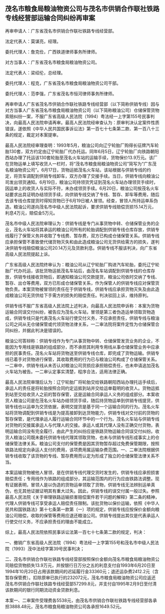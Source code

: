 ## 茂名市粮食局粮油物资公司与茂名市供销合作联社铁路专线经营部运输合同纠纷再审案

再审申请人：广东省茂名市供销合作联社铁路专线经营部。

法定代表人：莫谋亮，经理。

委托代理人：詹克俭，广西铁道律师事务所律师。

对方当事人：广东省茂名市粮食局粮油物资公司。

法定代表人：梁绍伦，总经理。

委托代理人：程克，广东省茂名市粮食局粮油物资公司干部。

委托代理人：范李强，广东省茂名市恒河律师事务所律师。

再审申请人广东省茂名市供销合作联社铁路专线经营部（以下简称供销专线）因与对方当事人广东省茂名市粮食局粮油物资公司（以下简称粮油公司）仓储保管货物索赔纠纷一案，不服广东省高级人民法院（1994）粤法经一上字第155号民事判决，向最高人民法院申请再审。最高人民法院经审查认为：原审判决认定案件性质错误，遂依照《中华人民共国民事诉讼法》第一百七十七条第二款、第一百八十三条的规定，裁定对本案提审。

最高人民法院经审理查明：1993年5月，粮油公司向辽宁轮胎厂购得长征牌汽车轮胎130套，双方约定由辽宁轮胎厂代办托运。同年6月5日，辽宁轮胎厂向铁路朝阳西站办理了托运该130套轮胎至茂名火车站的运输手续，货物保价13.9万元。该厂在货物运单上填写收货人一栏时，将“茂名市粮食局粮油物资公司”简写为“广东茂名粮油物资公司”。6月17日，货物运抵茂名火车站，该站根据与供销专线的约定，将货车调配到供销专线卸车，双方办理了交接手续。当日，供销专线向粮油公司发出领货通知。6月19日，粮油公司持领货凭证到茂名火车站办理领货手续时，因运单上的收货人与实际不符，未办成领货手续。6月20日，粮油公司按茂名火车站要求出具证明办结领货手续，向供销专线交纳了专线、暂存、卸车等费用，随后去该专线仓库提货时得知货物已于6月19日被人冒领。经查，冒领人所持运单系伪造。粮油公司遂向茂名市中级人民法院起诉，要求供销专线赔偿货损15.14万元，利息4万元，赔偿金5万元。

茂名市中级人民法院审理认为：供销专线是专门从事货物中转、仓储保管业务的企业，茂名火车站将其承运的粮油公司所有的轮胎调配到供销专线仓库存放，供销专线履行了保管义务并收取了专线费、暂存费，双方已构成仓储保管关系。供销专线应承担保管不善致使代储货物灭失和由此造成粮油公司无货供给需方的损失，遂判决供销专线赔偿粮油公司20.14万元及货款利息。供销专线不服该判决，向广东省高级人民法院提起上诉。

广东省高级人民法院终审认为：粮油公司从辽宁轮胎厂购进汽车轮胎，委托辽宁轮胎厂代办托运，该批货物运抵茂名车站后，由茂名车站调配到供销专线的仓库存放，供销专线接收货物后，即通知粮油公司交款提货，粮油公司依时交纳了专线、暂存、出仓等费用，双方已形成仓储保管关系，作为保管人的供销专线应对保管货物负责。本案货物被冒领的责任在于供销专线，供销专线应承担货物灭失及由此造成粮油公司无货供给下手需方的损失的赔偿责任。判决驳回上诉，维持原判。

供销专线不服广东省高级人民法院上述判决，向最高人民法院申诉称：本案为货物运输合同误交付纠纷，被告应为茂名火车站，冒领是第三者伪造运单领取货物造成，供销专线只是代表茂名火车站行使交付义务，不应承担责任，供销专线与粮油公司之间从无仓储保管或代领货物法律关系，一二审法院将案件定性为仓储保管合同纠纷，并据此判决是错误的。

粮油公司答辩称：供销专线作为专门从事货物中转、仓储保管发货业务的企业，不能因为专用线是铁路的组成部分，而不承担其利用专用线从事仓储保管业务中应承担的民事责任。茂名火车站将货物送至供销专线仓库，即完成了货物运输。供销专线已着手对货物进行保管，其收取费用的行为已与粮油公司构成了仓储保管关系。一二审中，供销专线从未否认对粮油公司货损应承担赔偿责任，也未申请追加茂名火车站为被告。一二审认定事实清楚，程序合法，适用法律正确。

最高人民法院审理后认为：辽宁轮胎厂将轮胎交给铁路朝阳西站办理托运手续后，承运人的责任是将轮胎按照合同约定运抵到站并交给运单载明的收货人。货物运抵到站至交给收货人之前的暂存保管，这是运输合同承运人义务的组成部分。本案收货人粮油公司是在茂名火车站办结领货手续，随后持货物运单到供销专线提货，供销专线也以运单为交货依据，表明交提货是基于同一个运输合同的行为。茂名火车站将货物调配到供销专线是为提高接卸到达货物能力，供销专线对交付前的货物的暂存保管，是代理承运人履行运输合同环节中的一个行为。茂名火车站与供销专线对货物的交接属承运人与代理人的交接。承运人或其代理人没有正确交付货物，表明运输合同没有完全履行，由此产生的纠纷应是铁路货物运输合同误交付纠纷。收货人粮油公司既未委托供销专线代理其领取货物，也未与供销专线形成事实上的仓储保管法律关系。粮油公司支付的保管费是因其货物暂存超过免费保管期限，按照铁路法规定向承运人支付的费用，该项费用属运输杂费范围。一、二审法院根据供销专线收取了该货物的专线、暂存费用而认定为形成了独立的仓储保管法律关系不当。

本案运输货物被他人冒领，是在供销专线代理交货时发生的，供销专线应承担损害赔偿责任；专用线作为铁路的组成部分，其运输范围内的行为应由铁路法调整。现有证据表明，冒领人是以伪造的货物运单领取了货物，供销专线无法辨别运单真伪，也无其他证据证明其有重大过失。因此，供销专线的误交付属一般过失。参照最高人民法院《关于审理铁路运输损害赔偿案件若干问题的解释》第二条的精神，代理人供销专线可享受承运人赔偿责任限制。该批货物以保价运输，依照《中华人民共和国铁路法》第十七条第一款第（一）项的规定，供销专线应按保价金额向粮油公司赔偿，收取的保管等费用应退还粮油公司。供销专线提出其仅是代表承运人行使交付义务，不应承担责任的理由不能成立。

综上，最高人民法院依照民事诉讼法第一百七十七条第二款的规定，判决：

一、撤销广东省高级人民法院（1994）粤法经一上字第155号和茂名市中级人民法院（1993）茂中法经字第39号民事判决；

二、茂名市供销合作联社铁路专线经营部按照保价金额向茂名市粮食局粮油物资公司赔偿货物损失13.9万元，并按银行日万分之五的利息支付自1993年6月20日至1994年10月20日占用该款期间的迟延履行金33360元；退还运杂费2412.2元（含暂存保管费）。扣除原审已执行的232072元，茂名市粮食局粮油物资公司应返还茂名市供销合作联社铁路专线经营部57299.8元，并支付自1995年2月9日至付清该款期间的银行同期流动资金贷款利息。

本案一、二审案件受理费各5538元，由茂名市供销合作联社铁路专线经营部各承担3888.48元，茂名市粮食局粮油物资公司各承担1649.52元。

